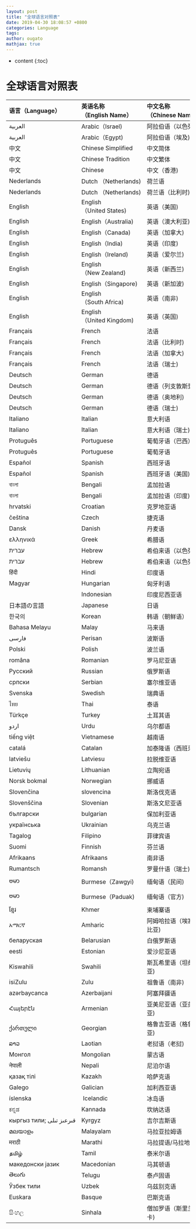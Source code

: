 ```yaml
---
layout: post
title: "全球语言对照表"
date: 2019-04-30 18:08:57 +0800
categories: Language
tags: 
author: ougato
mathjax: true
---
```


* content
{:toc}




# 全球语言对照表

| 语言（Language） | 英语名称（English Name） | 中文名称（Chinese Name） | 国家码（Code） |
| :-- | :-- | :-- | :--: |
| العربية | Arabic（Israel) | 阿拉伯语（以色列) | ar_IL |
| العربية | Arabic（Egypt) | 阿拉伯语（埃及) | ar_EG |
| 中文 | Chinese Simplified | 中文简体 | zh_CN |
| 中文 | Chinese Tradition | 中文繁体 | zh_TW |
| 中文 | Chinese | 中文（香港) | zh_HK |
| Nederlands | Dutch （Netherlands) | 荷兰语 | nl_NL |
| Nederlands | Dutch （Netherlands) | 荷兰语（比利时) | nl_BE |
| English | English（United States) | 英语（美国) | en_US |
| English | English（Australia) | 英语（澳大利亚) | en_AU |
| English | English（Canada) | 英语（加拿大) | en_CA |
| English | English（India) | 英语（印度) | en_IN |
| English | English（Ireland) | 英语（爱尔兰) | en_IE |
| English | English（New Zealand) | 英语（新西兰) | en_NZ |
| English | English（Singapore) | 英语（新加波) | en_SG |
| English | English（South Africa) | 英语（南非) | en_ZA |
| English | English（United Kingdom) | 英语（英国) | en_GB |
| Français | French | 法语 | fr_FR |
| Français | French | 法语（比利时) | fr_BE |
| Français | French | 法语（加拿大) | fr_CA |
| Français | French | 法语（瑞士) | fr_CH |
| Deutsch | German | 德语 | de_DE |
| Deutsch | German | 德语（列支敦斯登) | de_LI |
| Deutsch | German | 德语（奥地利) | de_AT |
| Deutsch | German | 德语（瑞士) | de_CH |
| Italiano | Italian | 意大利语 | it_IT |
| Italiano | Italian | 意大利语（瑞士) | it_CH |
| Protuguês | Portuguese | 葡萄牙语（巴西） | pt_BR |
| Protuguês | Portuguese | 葡萄牙语 | pt_PT |
| Español | Spanish | 西班牙语 | es_ES |
| Español | Spanish | 西班牙语（美国) | es_US |
| বাংলা | Bengali | 孟加拉语 | bn_BD |
| বাংলা | Bengali | 孟加拉语（印度) | bn_IN |
| hrvatski | Croatian | 克罗地亚语 | hr_HR |
| čeština | Czech | 捷克语 | cs_CZ |
| Dansk | Danish | 丹麦语 | da_DK |
| ελληνικά | Greek | 希腊语 | el_GR |
| עברית | Hebrew | 希伯来语（以色列) | he_IL |
| עברית | Hebrew | 希伯来语（以色列) | iw_IL |
| हिंदी | Hindi | 印度语 | hi_IN |
| Magyar | Hungarian | 匈牙利语 | hu_HU |
| | Indonesian | 印度尼西亚语 | in_ID |
| 日本語の言語 | Japanese | 日语 | ja_JP |
| 한국의 | Korean | 韩语（朝鲜语） | ko_KR |
| Bahasa Melayu | Malay | 马来语 | ms_MY |
| فارسی | Perisan | 波斯语 | fa_IR |
| Polski | Polish | 波兰语 | pl_PL |
| româna | Romanian | 罗马尼亚语 | ro_RO |
| Русский | Russian | 俄罗斯语 | ru_RU |
| српски | Serbian | 塞尔维亚语 | sr_RS |
| Svenska | Swedish | 瑞典语 | sv_SE |
| ไทย | Thai | 泰语 | th_TH |
| Türkçe | Turkey | 土耳其语 | tr_TR |
| اردو | Urdu | 乌尔都语 | ur_PK |
| tiếng việt | Vietnamese | 越南语 | vi_VN |
| catalá | Catalan | 加泰隆语（西班牙) | ca_ES |
| latviešu | Latviesu | 拉脱维亚语 | lv_LV |
| Lietuvių | Lithuanian | 立陶宛语 | lt_LT |
| Norsk bokmal | Norwegian | 挪威语 | nb_NO |
| Slovenčina | slovencina | 斯洛伐克语 | sk_SK |
| Slovenščina | Slovenian | 斯洛文尼亚语 | sl_SI |
| български | bulgarian | 保加利亚语 | bg_BG |
| українська | Ukrainian | 乌克兰语 | uk_UA |
| Tagalog | Filipino | 菲律宾语 | tl_PH |
| Suomi | Finnish | 芬兰语 | fi_FI |
| Afrikaans | Afrikaans | 南非语 | af_ZA |
| Rumantsch | Romansh | 罗曼什语（瑞士) | rm_CH |
| ဗမာ | Burmese（Zawgyi) | 缅甸语（民间) | my_ZG |
| ဗမာ | Burmese（Paduak) | 缅甸语（官方) | my_MM |
| ខ្មែរ | Khmer | 柬埔寨语 | km_KH |
| አማርኛ | Amharic | 阿姆哈拉语（埃塞俄比亚) | am_ET |
| беларуская | Belarusian | 白俄罗斯语 | be_BY |
| eesti | Estonian | 爱沙尼亚语 | et_EE |
| Kiswahili | Swahili | 斯瓦希里语（坦桑尼亚) | sw_TZ |
| isiZulu | Zulu | 祖鲁语（南非) | zu_ZA |
| azərbaycanca | Azerbaijani | 阿塞拜疆语 | az_AZ |
| Հայերէն | Armenian | 亚美尼亚语（亚美尼亚) | hy_AM |
| ქართული | Georgian | 格鲁吉亚语（格鲁吉亚) | ka_GE |
| ລາວ | Laotian | 老挝语（老挝) | lo_LA |
| Монгол | Mongolian | 蒙古语 | mn_MN |
| नेपाली | Nepali | 尼泊尔语 | ne_NP |
| қазақ тілі | Kazakh | 哈萨克语 | kk_KZ |
| Galego | Galician | 加利西亚语 |  gl-rES |
| íslenska |  Icelandic | 冰岛语 | is-rIS |
| ಕನ್ನಡ | Kannada | 坎纳达语 | kn-rIN |
| кыргыз тили; قىرعىز تىلى | Kyrgyz | 吉尔吉斯语 | ky-rKG |
| മലയാളം | Malayalam | 马拉亚拉姆语 | ml-rIN |
| मराठी | Marathi | 马拉提语/马拉地语 |  mr-rIN |
| தமிழ் | Tamil | 泰米尔语 | ta-rIN |
| македонски јазик | Macedonian | 马其顿语 | mk-rMK |
| తెలుగు | Telugu | 泰卢固语 | te-rIN |
| Ўзбек тили | Uzbek | 乌兹别克语 | uz-rUZ |
| Euskara | Basque | 巴斯克语 | eu-rES |
| සිංහල | Sinhala | 僧加罗语（斯里兰卡) | si_LK |
